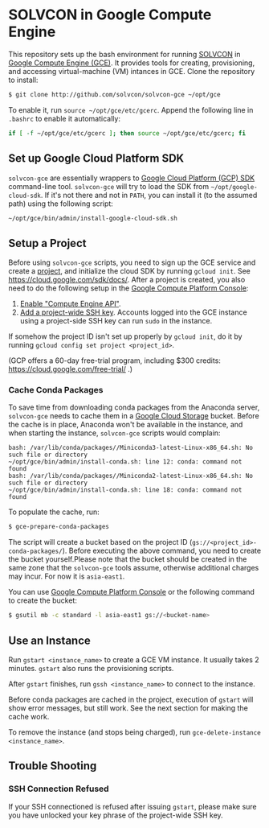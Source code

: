 # SOLVCON in Google Compute Engine

This repository sets up the bash environment for running [SOLVCON](http://solvcon.net/) in [Google Compute Engine (GCE)](https://cloud.google.com/compute/).  It provides tools for creating, provisioning, and accessing virtual-machine (VM) intances in GCE.  Clone the repository to install:

```bash
$ git clone http://github.com/solvcon/solvcon-gce ~/opt/gce
```

To enable it, run `source ~/opt/gce/etc/gcerc`.  Append the following line in ``.bashrc`` to enable it automatically:

```bash
if [ -f ~/opt/gce/etc/gcerc ]; then source ~/opt/gce/etc/gcerc; fi
```

## Set up Google Cloud Platform SDK

`solvcon-gce` are essentially wrappers to [Google Cloud Platform (GCP) SDK](https://cloud.google.com/sdk/) command-line tool.  `solvcon-gce` will try to load the SDK from `~/opt/google-cloud-sdk`.  If it's not there and not in `PATH`, you can install it (to the assumed path) using the following script:

```bash
~/opt/gce/bin/admin/install-google-cloud-sdk.sh
```

## Setup a Project

Before using `solvcon-gce` scripts, you need to sign up the GCE service and create a [project](https://cloud.google.com/compute/docs/projects), and initialize the cloud SDK by running `gcloud init`.  See https://cloud.google.com/sdk/docs/.  After a project is created, you also need to do the following setup in the [Google Compute Platform Console](https://console.cloud.google.com):

1. [Enable "Compute Engine API"](https://console.cloud.google.com/apis/).
2. [Add a project-wide SSH key](https://console.cloud.google.com/compute/metadata/sshKeys).  Accounts logged into the GCE instance using a project-side SSH key can run `sudo` in the instance.

If somehow the project ID isn't set up properly by `gcloud init`, do it by running `gcloud config set project <project_id>`.

(GCP offers a 60-day free-trial program, including $300 credits: https://cloud.google.com/free-trial/ .)

### Cache Conda Packages

To save time from downloading conda packages from the Anaconda server, `solvcon-gce` needs to cache them in a [Google Cloud Storage](https://cloud.google.com/storage) bucket.  Before the cache is in place, Anaconda won't be available in the instance, and when starting the instance, `solvcon-gce` scripts would complain:

```
bash: /var/lib/conda/packages//Miniconda3-latest-Linux-x86_64.sh: No such file or directory
~/opt/gce/bin/admin/install-conda.sh: line 12: conda: command not found
bash: /var/lib/conda/packages//Miniconda2-latest-Linux-x86_64.sh: No such file or directory
~/opt/gce/bin/admin/install-conda.sh: line 18: conda: command not found
```

To populate the cache, run:

```bash
$ gce-prepare-conda-packages
```

The script will create a bucket based on the project ID (`gs://<project_id>-conda-packages/`).  Before executing the above command, you need to create the bucket yourself.Please note that the bucket should be created in the same zone that the `solvcon-gce` tools assume, otherwise additional charges may incur.  For now it is `asia-east1`.

You can use [Google Compute Platform Console](https://console.cloud.google.com) or the following command to create the bucket:

```bash
$ gsutil mb -c standard -l asia-east1 gs://<bucket-name>
```

## Use an Instance

Run `gstart <instance_name>` to create a GCE VM instance.  It usually takes 2 minutes.  `gstart` also runs the provisioning scripts.

After `gstart` finishes, run `gssh <instance_name>` to connect to the instance.

Before conda packages are cached in the project, execution of `gstart` will show error messages, but still work.  See the next section for making the cache work.

To remove the instance (and stops being charged), run `gce-delete-instance <instance_name>`.

## Trouble Shooting

### SSH Connection Refused

If your SSH connectioned is refused after issuing `gstart`, please make sure you have unlocked your key phrase of the project-wide SSH key.
